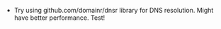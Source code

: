 * Try using github.com/domainr/dnsr library for DNS resolution. Might have better performance. Test!
